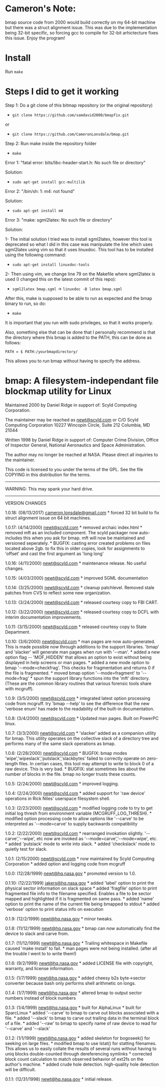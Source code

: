 # Cameron's Note:
bmap source code from 2000 would build correctly on my 64-bit machine but there was a struct alignment issue. This was due to the implementation being 32-bit specific, so forcing gcc to compile for 32-bit arhictecture fixes this issue. Enjoy the program!

# Install
Run `make`

# Steps I did to get it working
Step 1: Do a git clone of this bitmap repository (or the original repository)

- `git clone https://github.com/samdavid2000/bmapfix.git`

or

- `git clone https://github.com/CameronLonsdale/bmap.git`

Step 2: Run make inside the repository folder

- `make`

Error 1: "fatal error: bits/libc-header-start.h: No such file or directory"

Solution:

- `sudo apt-get install gcc-multilib`

Error 2: "/bin/sh: 1: m4: not found"

Solution:

- `sudo apt-get install m4`

Error 3: "make: sgml2latex: No such file or directory"

Solution:

1- The initial solution I tried was to install sgml2latex, however 
this tool is deprecated so what I did in this case was manipulate the line
which uses sgml2latex using vim so that it uses linuxdoc. This tool has
to be installed using the following command:

- `sudo apt-get install linuxdoc-tools`

2- Then using vim, we change line 79 on the Makefile where sgml2latex is used (I changed this on the latest commit of this repo):

- `sgml2latex bmap.sgml` -> `linuxdoc -B latex bmap.sgml`

After this, make is supposed to be able to run as expected and the bmap binary to run, so do:

- `make`

It is important that you run with sudo privileges, so that it works properly.

Also, something else that can be done that I personally recommend is that the directory where this bmap is added to the PATH,
this can be done as follows:

`PATH = $ PATH:/yourbmapdirectory/`

This allows you to run bmap without having to specify the address.

# bmap: A filesystem-independant file blockmap utility for Linux

 Maintained 2000 by Daniel Ridge in support of:
   Scyld Computing Corporation.

 The maintainer may be reached as newt@scyld.com or C/O
   Scyld Computing Corporation
   10227 Wincopin Circle, Suite 212
   Columbia, MD 21044

 Written 1998 by Daniel Ridge in support of:
   Computer Crime Division, Office of Inspector General,
   National Aeronautics and Space Administration.

 The author may no longer be reached at NASA.
 Please direct all inquiries to the maintainer.

 This code is licensed to you under the terms of the GPL.
 See the file COPYING in this distribution for the terms.

---

WARNING: This may spank your hard drive.

---

VERSION CHANGES

1.0.18: (08/13/2017) cameron.lonsdale@gmail.com
	* forced 32 bit build to fix struct alignment issue on 64 bit machines.

1.0.17: (4/14/2000) newt@scyld.com
	* removed archaic index.html
	* removed mft as an included component. The scyld packager
	  now auto-includes this when you ask for bmap. mft will
	  now be maintained and versioned seperately.
	* BUGFIX: casting error created problems on files located above 2gb.
	  to fix this in older copies, look for assignments to 'offset' and
	  cast the first argument as 'long long'

1.0.16: (4/11/2000) newt@scyld.com
	* maintenance release. No useful changes.

1.0.15: (4/03/2000) newt@scyld.com
	* improved SGML documentation

1.0.14: (3/25/2000) newt@scyld.com
	* cleanup patchlevel. Removed stale patches from CVS to reflect
	some new organization.

1.0.13: (3/24/2000) newt@scyld.com
	* released courtesy copy to FBI CART.

1.0.12: (3/22/2000) newt@scyld.com
	* released courtesy copy to DCFL with interim documentation improvements.

1.0.11: (3/15/2000) newt@scyld.com
	* released courtesy copy to State Department.

1.0.10: (3/6/2000) newt@scyld.com
	* man pages are now auto-generated. This is made possible
	  now through additions to the support libraries. 'bmap' and
	  'slacker' will generate man pages when run with '--man'.
	* added a new option flag -- 'MOF_HIDDEN' that allows an option
	  to exist without being displayed in help screens or man pages.
	* added a new mode option to bmap '--mode=checkfrag'. This
	  checks for fragmentation and returns 0 if the file is fragmented.
	* moved bmap option '--mode=fragment' to '--mode=frag'
	* spun the support library functions into the 'mft' directory.
	  (These are the common library routines that various forensic
	   tools share with mcgruff).

1.0.9: (3/5/2000) newt@scyld.com
	* integrated latest option processing code from mcgruff.
	  try 'bmap --help' to see the difference that the new
	  'verbose enum' has made to the readability of the
	  built-in documentation.

1.0.8: (3/4/2000) newt@scyld.com
	* Updated man pages. Built on PowerPC linux.

1.0.7: (3/3/2000) newt@scyld.com
	* 'slacker' added as a companion utility for bmap. This utility
           operates on the collective slack of a directory tree and
	   performs many of the same slack operations as bmap.

1.0.6: (2/28/2000) newt@scyld.com
	* BUGFIX: bmap modes 'wipe','wipeslack','putslack','slackbytes'
	  failed to correctly operate on zero-length files. In certian
	  cases, this tool may attempt to write to block 0 of a raw
	  device. This is very bad.
	* BUGFIX: stat sometimes lies about the number of blocks in the file.
	  bmap no longer trusts these counts.

1.0.5: (2/24/2000) newt@scyld.com
	* improved logging.

1.0.4: (2/24/2000) newt@scyld.com
	* added support for 'raw device' operations in Rick Niles'
	  userspace filesystem shell.

1.0.3: (2/23/2000) newt@scyld.com
	* modified logging code to try to get initial log thresh
	  from environment variable (MCGRUFF_LOG_THRESH).
	* modified option processing code to allow options like
	  '--carve' to be interpreted as '--mode=carve' to supply
	  backwards compatibility

1.0.2: (2/22/2000) newt@scyld.com
	* rearranged invokation slightly. '--carve','--wipe', etc now
	  are invoked as '--mode=carve','--mode=wipe', etc.
	* added 'putslack' mode to write into slack.
	* added 'checkslack' mode to quietly test for slack.

1.0.1: (2/15/2000) newt@scyld.com
	* now maintained by Scyld Computing Corporation
	* added option and logging code from mcgruff

1.0.0: (12/28/1999) newt@hq.nasa.gov
	* promoted version to 1.0.

0.1.10: (12/22/1999) jakers@hq.nasa.gov
	* added 'label' option to print the physical sector information
	  on slack space
	* added 'fragfile' option to print fragmented file info to the 
	  filename specified. Enables a file to be sector mapped and 
	  highlighted if it is fragmented on same pass.
	* added 'name' option to print the name of the current file
	  being bmapped to stdout
	* added 'verbose' option to print status info on execution

0.1.9: (12/2/1999) newt@hq.nasa.gov
	* minor tweaks.

0.1.8: (11/12/1999) newt@hq.nasa.gov
	* bmap can now automatically find the device to slack and
	  carve from.

0.1.7: (11/12/1999) newt@hq.nasa.gov
	* Trailing whitespace in Makefile caused 'make install' to fail.
	* man pages were not being installed. (after all the trouble I went
	  to to write them!)

0.1.6: (9/2/1999) newt@hq.nasa.gov
	* added LICENSE file with copyright, warranty, and license information.

0.1.5: (1/7/1999) newt@hq.nasa.gov
	* added cheesy b2s byte->sector converter because bash only
	  performs shell arithmetic on longs.

0.1.4: (1/7/1999) newt@hq.nasa.gov
	* altered bmap to output sector numbers instead of block numbers

0.1.3: (1/4/1999) newt@hq.nasa.gov
	* built for AlphaLinux
	* built for SparcLinux
	* added '--carve' to bmap to carve out blocks associated with a file.
	* added '--slack' to bmap to carve out trailing data in the terminal
	  block of a file.
	* added '--raw' to bmap to specify name of raw device to read for
	  '--carve' and '--slack'

0.1.2: (1/1/1999) newt@hq.nasa.gov
	* added skeleton for bogoseek() for seeking on large files.
	* modified bmap to use lstat() for statting filenames. This allows
	  us to easily collate the results of several runs without having to
	  uniq blocks double-counted through dereferencing symlinks
	* corrected block count calculation to match observed behavior of
	  ext2fs on the author's machine.
	* added crude hole detection. high-quality hole detection will be
	  difficult.

0.1.1: (12/31/1998) newt@hq.nasa.gov
	* initial release.
